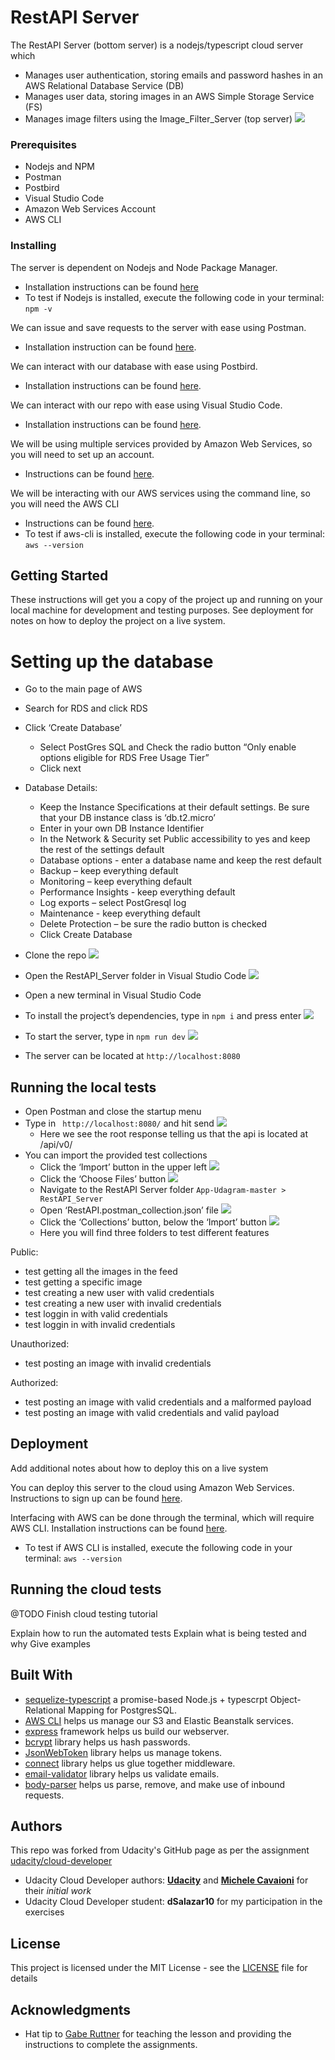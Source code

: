 # RestAPI Server

The RestAPI Server (bottom server) is a nodejs/typescript cloud server which
* Manages user authentication, storing emails and password hashes in an AWS Relational Database Service (DB)
* Manages user data, storing images in an AWS Simple Storage Service (FS)
* Manages image filters using the Image_Filter_Server (top server)
![](Server_Overview.png)

### Prerequisites


* Nodejs and NPM
* Postman
* Postbird
* Visual Studio Code
* Amazon Web Services Account
* AWS CLI

### Installing

The server is dependent on Nodejs and Node Package Manager. 
* Installation instructions can be found [here](https://nodejs.org/en/download/)
* To test if Nodejs is installed, execute the following code in your terminal: `npm -v`

We can issue and save requests to the server with ease using Postman. 
* Installation instruction can be found [here](https://www.getpostman.com/downloads/).

We can interact with our database with ease using Postbird.
* Installation instructions can be found [here](https://github.com/paxa/postbird).

We can interact with our repo with ease using Visual Studio Code.
* Installation instructions can be found [here](https://code.visualstudio.com/docs/setup/setup-overview).

We will be using multiple services provided by Amazon Web Services, so you will need to set up an account.
* Instructions can be found [here](https://aws.amazon.com/premiumsupport/knowledge-center/create-and-activate-aws-account/).

We will be interacting with our AWS services using the command line, so you will need the AWS CLI
* Instructions can be found [here](https://docs.aws.amazon.com/cli/latest/userguide/cli-chap-install.html).
* To test if aws-cli is installed, execute the following code in your terminal: `aws --version`

## Getting Started

These instructions will get you a copy of the project up and running on your local machine for development and 
testing purposes. See deployment for notes on how to deploy the project on a live system.

# Setting up the database

* Go to the main page of AWS
* Search for RDS and click RDS
* Click ‘Create Database’
  - Select PostGres SQL and Check the radio button “Only enable options eligible for RDS Free Usage Tier”
  - Click next 
* Database Details:
  - Keep the Instance Specifications at their default settings. Be sure that your DB instance class is ‘db.t2.micro’
  - Enter in your own DB Instance Identifier 
  - In the Network & Security set Public accessibility to yes and keep the rest of the settings default
  - Database options - enter a database name and keep the rest default
  - Backup – keep everything default
  - Monitoring – keep everything default
  - Performance Insights - keep everything default
  - Log exports – select PostGresql log
  - Maintenance - keep everything default
  - Delete Protection – be sure the radio button is checked
  - Click Create Database


* Clone the repo
![](./tutorial/L2-2.png)
* Open the RestAPI_Server folder in Visual Studio Code
![](./tutorial/L2-3.png)
* Open a new terminal in Visual Studio Code
* To install the project’s dependencies, type in `npm i` and press enter
![](./tutorial/L2-5.png)
* To start the server, type in `npm run dev`
![](./tutorial/L2-6.png)
* The server can be located at `http://localhost:8080`

## Running the local tests

* Open Postman and close the startup menu
* Type in ` http://localhost:8080/` and hit send
![](./tutorial/L3-2.png)
  * Here we see the root response telling us that the api is located at /api/v0/
* You can import the provided test collections
  * Click the ‘Import’ button in the upper left
  ![](./tutorial/L3-3a.png)
  * Click the ‘Choose Files’ button
  ![](./tutorial/L3-3b.png)
  * Navigate to the RestAPI Server folder `App-Udagram-master > RestAPI_Server`
  * Open ‘RestAPI.postman_collection.json’ file
  ![](./tutorial/L3-3d.png)
  * Click the ‘Collections’ button, below the ‘Import’ button
  ![](./tutorial/L3-3e.png)
  * Here you will find three folders to test different features

Public:
- test getting all the images in the feed
- test getting a specific image
- test creating a new user with valid credentials
- test creating a new user with invalid credentials
- test loggin in with valid credentials
- test loggin in with invalid credentials

Unauthorized:
- test posting an image with invalid credentials

Authorized: 
- test posting an image with valid credentials and a malformed payload
- test posting an image with valid credentials and valid payload

## Deployment

Add additional notes about how to deploy this on a live system

You can deploy this server to the cloud using Amazon Web Services. Instructions to sign up can be 
found [here](https://portal.aws.amazon.com/billing/signup#/).

Interfacing with AWS can be done through the terminal, which will require AWS CLI. Installation instructions can
be found [here](https://docs.aws.amazon.com/cli/latest/userguide/cli-chap-install.html).

* To test if AWS CLI is installed, execute the following code in your terminal: `aws --version`

## Running the cloud tests

@TODO Finish cloud testing tutorial

Explain how to run the automated tests
Explain what is being tested and why
Give examples

## Built With

* [sequelize-typescript](https://www.npmjs.com/package/sequelize-typescript) a promise-based Node.js + typescrpt 
Object-Relational Mapping for PostgresSQL.
* [AWS CLI](https://aws.amazon.com/cli/) helps us manage our S3 and Elastic Beanstalk
services.
* [express](https://expressjs.com) framework helps us build our webserver. 
* [bcrypt](https://www.npmjs.com/package/bcrypt) library helps us hash passwords.
* [JsonWebToken](https://github.com/auth0/node-jsonwebtoken) library helps us manage tokens.
* [connect](https://www.npmjs.com/package/connect) library helps us glue together middleware.
* [email-validator](https://www.npmjs.com/package/email-validator) library helps us validate emails.
* [body-parser](https://github.com/expressjs/body-parser) helps us parse, remove, and make use of inbound requests.

## Authors
This repo was forked from Udacity's GitHub page as per the assignment
[udacity/cloud-developer](https://github.com/udacity/cloud-developer/tree/master/course-02)
* Udacity Cloud Developer authors: **[Udacity](https://github.com/eddyudacity)** and **[Michele Cavaioni](https://github.com/Udacavs)** for their *initial work*
* Udacity Cloud Developer student: **dSalazar10** for my participation in the exercises

## License

This project is licensed under the MIT License - see the [LICENSE](https://github.com/dSalazar10/App-Udagram/blob/master/LICENSE) file for details

## Acknowledgments

* Hat tip to [Gabe Ruttner](https://github.com/grutt) for teaching the lesson and providing the instructions to complete the assignments.
